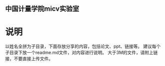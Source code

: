 ## 中国计量学院micv实验室
# 说明
以姓名全拼为子目录，下面存放分享的内容，包括论文、ppt、链接等。
建议每个子目录下放一个readme.md文件，对内容进行说明。
大于3M的文件，请附上链接，不要直接上传文件。